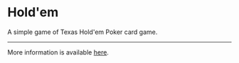 # Hold'em

A simple game of Texas Hold'em Poker card game.

---

More information is available [here](https://eqchk.kobalt.dev).